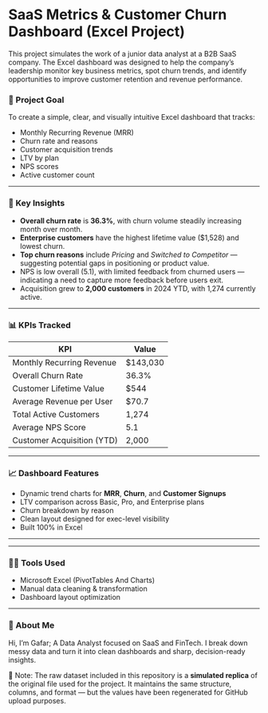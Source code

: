 # SaaS Metrics & Customer Churn Dashboard (Excel Project)

This project simulates the work of a junior data analyst at a B2B SaaS company. The Excel dashboard was designed to help the company’s leadership monitor key business metrics, spot churn trends, and identify opportunities to improve customer retention and revenue performance.

### 📌 Project Goal

To create a simple, clear, and visually intuitive Excel dashboard that tracks:
- Monthly Recurring Revenue (MRR)
- Churn rate and reasons
- Customer acquisition trends
- LTV by plan
- NPS scores
- Active customer count

---

### 🧠 Key Insights

- **Overall churn rate** is **36.3%**, with churn volume steadily increasing month over month.
- **Enterprise customers** have the highest lifetime value ($1,528) and lowest churn.
- **Top churn reasons** include *Pricing* and *Switched to Competitor* — suggesting potential gaps in positioning or product value.
- NPS is low overall (5.1), with limited feedback from churned users — indicating a need to capture more feedback before users exit.
- Acquisition grew to **2,000 customers** in 2024 YTD, with 1,274 currently active.

---

### 📊 KPIs Tracked

| KPI                         | Value        |
|----------------------------|--------------|
| Monthly Recurring Revenue  | $143,030     |
| Overall Churn Rate         | 36.3%        |
| Customer Lifetime Value    | $544         |
| Average Revenue per User   | $70.7        |
| Total Active Customers     | 1,274        |
| Average NPS Score          | 5.1          |
| Customer Acquisition (YTD) | 2,000        |

---

### 📈 Dashboard Features

- Dynamic trend charts for **MRR**, **Churn**, and **Customer Signups**
- LTV comparison across Basic, Pro, and Enterprise plans
- Churn breakdown by reason
- Clean layout designed for exec-level visibility
- Built 100% in Excel

---


---

### 👨‍💻 Tools Used
- Microsoft Excel (PivotTables And Charts)
- Manual data cleaning & transformation
- Dashboard layout optimization




---

### 📌 About Me

Hi, I’m Gafar; A Data Analyst focused on SaaS and FinTech. I break down messy data and turn it into clean dashboards and sharp, decision-ready insights.

📌 Note: The raw dataset included in this repository is a **simulated replica** of the original file used for the project. It maintains the same structure, columns, and format — but the values have been regenerated for GitHub upload purposes.

